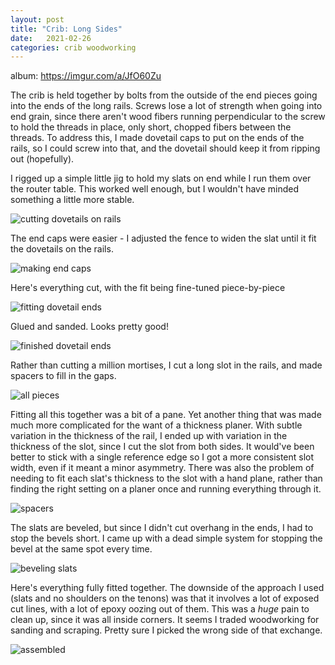 ```yaml
---
layout: post
title: "Crib: Long Sides"
date:   2021-02-26
categories: crib woodworking
---
```


album: https://imgur.com/a/JfO60Zu

The crib is held together by bolts from the outside of the end pieces going into
the ends of the long rails. Screws lose a lot of strength when going into end
grain, since there aren't wood fibers running perpendicular to the screw to hold
the threads in place, only short, chopped fibers between the threads. To address
this, I made dovetail caps to put on the ends of the rails, so I could screw
into that, and the dovetail should keep it from ripping out (hopefully).

I rigged up a simple little jig to hold my slats on end while I run them over
the router table.  This worked well enough, but I wouldn't have minded something a little more stable.

![cutting dovetails on rails](https://i.imgur.com/XUPJ2KX.jpg)

The end caps were easier - I adjusted the fence to widen the slat until it fit
the dovetails on the rails.

![making end caps](https://i.imgur.com/oOIrrdO.jpg)

Here's everything cut, with the fit being fine-tuned piece-by-piece

![fitting dovetail ends](https://i.imgur.com/Hjz7UQ1.jpg)

Glued and sanded.  Looks pretty good!

![finished dovetail ends](https://i.imgur.com/1JpEWq3.jpg)

Rather than cutting a million mortises, I cut a long slot in the rails, and made
spacers to fill in the gaps.

![all pieces](https://i.imgur.com/JufWFwg.jpg)

Fitting all this together was a bit of a pane. Yet another thing that was made
much more complicated for the want of a thickness planer. With subtle variation
in the thickness of the rail, I ended up with variation in the thickness of the
slot, since I cut the slot from both sides. It would've been better to stick
with a single reference edge so I got a more consistent slot width, even if it
meant a minor asymmetry. There was also the problem of needing to fit each
slat's thickness to the slot with a hand plane, rather than finding the right
setting on a planer once and running everything through it.

![spacers](https://i.imgur.com/En1HOBF.jpg)

The slats are beveled, but since I didn't cut overhang in the ends, I had to
stop the bevels short. I came up with a dead simple system for stopping the
bevel at the same spot every time.

![beveling slats](https://i.imgur.com/FMeogYT.jpg)

Here's everything fully fitted together. The downside of the approach I used
(slats and no shoulders on the tenons) was that it involves a lot of exposed cut
lines, with a lot of epoxy oozing out of them. This was a _huge_ pain to clean
up, since it was all inside corners. It seems I traded woodworking for sanding
and scraping. Pretty sure I picked the wrong side of that exchange.

![assembled](https://i.imgur.com/zAt2i9y.jpg)
